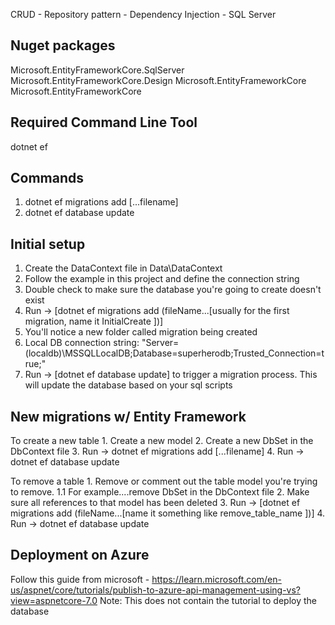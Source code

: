 CRUD - Repository pattern - Dependency Injection - SQL Server

Nuget packages
---------
Microsoft.EntityFrameworkCore.SqlServer
Microsoft.EntityFrameworkCore.Design
Microsoft.EntityFrameworkCore
Microsoft.EntityFrameworkCore

Required Command Line Tool
-------------
dotnet ef

Commands
----------
1. dotnet ef migrations add [...filename]
2. dotnet ef database update


Initial setup
---------------------
1. Create the DataContext file in Data\DataContext
2. Follow the example in this project and define the connection string
3. Double check to make sure the database you're going to create doesn't exist
4. Run -> [dotnet ef migrations add (fileName...[usually for the first migration, name it InitialCreate ])]
5. You'll notice a new folder called migration being created
6. Local DB connection string: "Server=(localdb)\\MSSQLLocalDB;Database=superherodb;Trusted_Connection=true;"
7. Run -> [dotnet ef database update] to trigger a migration process. This will update the database based on your sql scripts

New migrations w/ Entity Framework
------------------
To create a new table
	1. Create a new model
	2. Create a new DbSet<newModel> in the DbContext file
	3. Run -> dotnet ef migrations add [...filename]
	4. Run -> dotnet ef database update

To remove a table
	1. Remove or comment out the table model you're trying to remove. 
		1.1 For example....remove DbSet<newModel> in the DbContext file
	2. Make sure all references to that model has been deleted
	3. Run -> [dotnet ef migrations add (fileName...[name it something like remove_table_name ])]
	4. Run -> dotnet ef database update

Deployment on Azure
------------
Follow this guide from microsoft
	- https://learn.microsoft.com/en-us/aspnet/core/tutorials/publish-to-azure-api-management-using-vs?view=aspnetcore-7.0
Note: This does not contain the tutorial to deploy the database